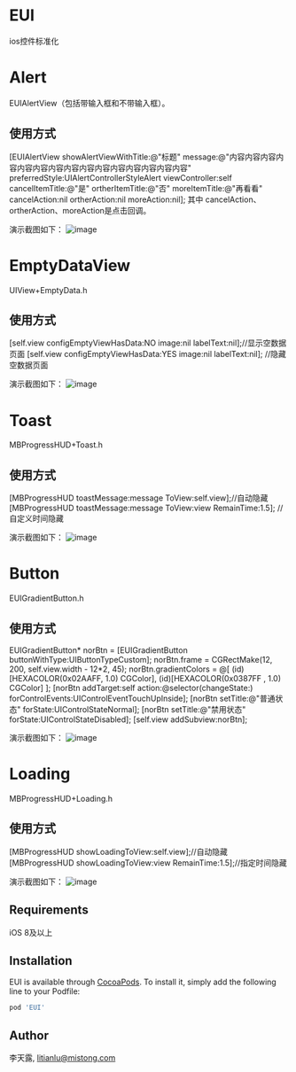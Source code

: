 # EUI

ios控件标准化

# Alert
EUIAlertView（包括带输入框和不带输入框）。
## 使用方式
[EUIAlertView showAlertViewWithTitle:@"标题" message:@"内容内容内容内容内容内容内容内容内容内容内容内容内容内容内容" preferredStyle:UIAlertControllerStyleAlert viewController:self cancelItemTitle:@"是" ortherItemTitle:@"否" moreItemTitle:@"再看看" cancelAction:nil ortherAction:nil moreAction:nil];
其中 cancelAction、ortherAction、moreAction是点击回调。

演示截图如下：
![image](https://raw.githubusercontent.com/MST-EUI/EUI-ios/master/Example/EUI/Screenshots/alert.png)

# EmptyDataView
UIView+EmptyData.h
## 使用方式
[self.view configEmptyViewHasData:NO image:nil labelText:nil];//显示空数据页面
[self.view configEmptyViewHasData:YES image:nil labelText:nil]; //隐藏空数据页面

演示截图如下：
![image](https://raw.githubusercontent.com/MST-EUI/EUI-ios/master/Example/EUI/Screenshots/emptydata.png)

# Toast
MBProgressHUD+Toast.h
## 使用方式
[MBProgressHUD toastMessage:message ToView:self.view];//自动隐藏
[MBProgressHUD toastMessage:message ToView:view RemainTime:1.5]; //自定义时间隐藏

演示截图如下：
![image](https://raw.githubusercontent.com/MST-EUI/EUI-ios/master/Example/EUI/Screenshots/toast.png)


# Button
EUIGradientButton.h
## 使用方式
EUIGradientButton* norBtn = [EUIGradientButton buttonWithType:UIButtonTypeCustom];
norBtn.frame = CGRectMake(12, 200, self.view.width - 12*2, 45);
norBtn.gradientColors = @[
(id)[HEXACOLOR(0x02AAFF, 1.0) CGColor],
(id)[HEXACOLOR(0x0387FF , 1.0) CGColor]
];
[norBtn addTarget:self action:@selector(changeState:) forControlEvents:UIControlEventTouchUpInside];
[norBtn setTitle:@"普通状态" forState:UIControlStateNormal];
[norBtn setTitle:@"禁用状态" forState:UIControlStateDisabled];
[self.view addSubview:norBtn];

演示截图如下：
![image](https://raw.githubusercontent.com/MST-EUI/EUI-ios/master/Example/EUI/Screenshots/button.png)

# Loading
MBProgressHUD+Loading.h
## 使用方式
[MBProgressHUD showLoadingToView:self.view];//自动隐藏
[MBProgressHUD showLoadingToView:view RemainTime:1.5];//指定时间隐藏

演示截图如下：
![image](https://raw.githubusercontent.com/MST-EUI/EUI-ios/master/Example/EUI/Screenshots/loading.png)

## Requirements
iOS 8及以上

## Installation

EUI is available through [CocoaPods](https://cocoapods.org). To install
it, simply add the following line to your Podfile:

```ruby
pod 'EUI'
```

## Author

李天露, litianlu@mistong.com

